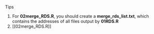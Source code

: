 Tips
1. For **02merge_RDS.R**, you should create a **merge_rds_list.txt**, which contains the addresses of all files output by **01RDS.R**
2. [[02merge_RDS.R]]
